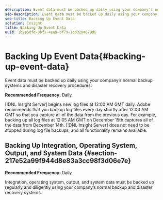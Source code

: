 ```yaml
---
description: Event data must be backed up daily using your company’s normal backup systems and disaster recovery procedures.
seo-description: Event data must be backed up daily using your company’s normal backup systems and disaster recovery procedures.
seo-title: Backing Up Event Data
solution: Insight
title: Backing Up Event Data
uuid: 1b9e5dfe-0bf2-4ee9-bf70-1dd320a678d6
---
```


# Backing Up Event Data{#backing-up-event-data}

Event data must be backed up daily using your company’s normal backup systems and disaster recovery procedures.

 **Recommended Frequency:** Daily

[!DNL Insight Server] begins new log files at 12:00 AM GMT daily. Adobe recommends that you backup log files every day shortly after 12:00 AM GMT so that you capture all of the data from the previous day. For example, backing up all log files at 12:05 AM GMT on December 15th captures all of the data from December 14th. [!DNL Insight Server] does not need to be stopped during log file backups, and all functionality remains available.

## Backing Up Integration, Operating System, Output, and System Data {#section-217e52a99f944d8e83a3cc98f3d06e7e}

**Recommended Frequency:** Daily

Integration, operating system, output, and system data must be backed up regularly and diligently using your company’s normal backup and disaster recovery systems. 
